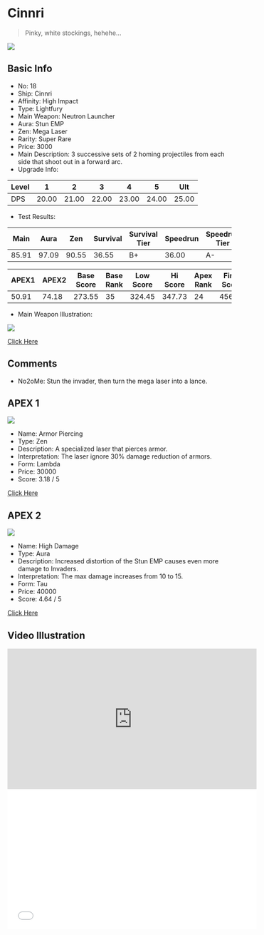 # Cinnri

> Pinky, white stockings, hehehe...

<img src="/ships/ship_18.png" style={{zoom:1}}/>

## Basic Info

- No: 18
- Ship: Cinnri
- Affinity: High Impact
- Type: Lightfury
- Main Weapon: Neutron Launcher
- Aura: Stun EMP
- Zen: Mega Laser
- Rarity: Super Rare
- Price: 3000
- Main Description: 3 successive sets of 2 homing projectiles from each side that shoot out in a forward arc.
- Upgrade Info: 

| Level | 1 | 2 | 3 | 4 | 5 | Ult |
|--|--|--|--|--|--|--|
| DPS | 20.00 | 21.00 | 22.00 | 23.00 | 24.00 | 25.00 |

- Test Results: 

| Main | Aura | Zen | Survival | Survival Tier | Speedrun | Speedrun Tier | Fun | Fun Tier |
|--|--|--|--|--|--|--|--|--|
| 85.91 | 97.09 | 90.55 | 36.55 | B+ | 36.00 | A- | 36.00 | B+ |

| APEX1 | APEX2 | Base Score | Base Rank | Low Score | Hi Score | Apex Rank | Final Score | FinalRank |
|--|--|--|--|--|--|--|--|--|
| 50.91 | 74.18 | 273.55 | 35 | 324.45 | 347.73 | 24 | 456.27 | 23 |

- Main Weapon Illustration:

<img src="/illustration/main_18.gif" style={{zoom:1}}/>

[Click Here](https://gamefaqs.gamespot.com/iphone/193681-phoenix-ii/faqs/76704/ship-details-part-2#cinnri)

## Comments

- No2oMe: Stun the invader, then turn the mega laser into a lance.

## APEX 1

<img src="/ships/ship_18_apex_1.png" style={{zoom:1}}/>

- Name: Armor Piercing
- Type: Zen
- Description: A specialized laser that pierces armor.
- Interpretation: The laser ignore 30% damage reduction of armors.
- Form: Lambda
- Price: 30000
- Score: 3.18 / 5

[Click Here](https://gamefaqs.gamespot.com/iphone/193681-phoenix-ii/faqs/76704/ship-details-part-2#lambda-ml-armor-piercing-c30000)

## APEX 2

<img src="/ships/ship_18_apex_2.png" style={{zoom:1}}/>

- Name: High Damage
- Type: Aura
- Description: Increased distortion of the Stun EMP causes even more damage to Invaders.
- Interpretation: The max damage increases from 10 to 15.
- Form: Tau
- Price: 40000
- Score: 4.64 / 5

[Click Here](https://gamefaqs.gamespot.com/iphone/193681-phoenix-ii/faqs/76704/ship-details-part-2#tau-semp-high-damage-c40000)

## Video Illustration

<iframe width="560" height="315" src="https://www.youtube.com/embed/gTf3xwTqOM8?si=qRllmnLVL8yx-v-I" title="YouTube video player" frameborder="0" allow="accelerometer; autoplay; clipboard-write; encrypted-media; gyroscope; picture-in-picture; web-share" referrerpolicy="strict-origin-when-cross-origin" allowfullscreen></iframe>

<br/>

<iframe width="560" height="315" src="//player.bilibili.com/player.html?aid=362349953&bvid=BV1k94y167vC&cid=1236687218&p=1&autoplay=false" scrolling="no" border="0" frameborder="no" allow="accelerometer; autoplay; clipboard-write; encrypted-media; gyroscope; picture-in-picture; web-share" framespacing="0" allowfullscreen="true"> </iframe>
